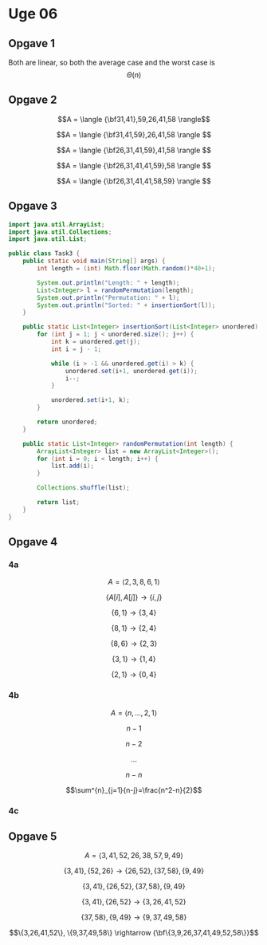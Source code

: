 # Uge 06
## Opgave 1
Both are linear, so both the average case and the worst case is $$\Theta(n)$$

## Opgave 2

$$A = \langle {\bf31,41},59,26,41,58 \rangle$$

$$A = \langle {\bf31,41,59},26,41,58 \rangle $$

$$A = \langle {\bf26,31,41,59},41,58 \rangle $$

$$A = \langle {\bf26,31,41,41,59},58 \rangle $$

$$A = \langle {\bf26,31,41,41,58,59} \rangle $$

## Opgave 3
```java
import java.util.ArrayList;
import java.util.Collections;
import java.util.List;

public class Task3 {
    public static void main(String[] args) {
        int length = (int) Math.floor(Math.random()*40+1);

        System.out.println("Length: " + length);
        List<Integer> l = randomPermutation(length);
        System.out.println("Permutation: " + l);
        System.out.println("Sorted: " + insertionSort(l));
    }

    public static List<Integer> insertionSort(List<Integer> unordered) {
        for (int j = 1; j < unordered.size(); j++) {
            int k = unordered.get(j);
            int i = j - 1;

            while (i > -1 && unordered.get(i) > k) {
                unordered.set(i+1, unordered.get(i));
                i--;
            }

            unordered.set(i+1, k);
        }

        return unordered;
    }

    public static List<Integer> randomPermutation(int length) {
        ArrayList<Integer> list = new ArrayList<Integer>();
        for (int i = 0; i < length; i++) {
            list.add(i);
        }

        Collections.shuffle(list);

        return list;
    }
}
```

## Opgave 4
### 4a

$$A=\langle 2,3,8,6,1 \rangle$$

$$\{A[i], A[j]\} \rightarrow \{i,j\}$$

$$\{6, 1\} \rightarrow \{3,4\}$$

$$\{8, 1\} \rightarrow \{2,4\}$$

$$\{8, 6\} \rightarrow \{2,3\}$$

$$\{3, 1\} \rightarrow \{1,4\}$$

$$\{2, 1\} \rightarrow \{0,4\}$$

### 4b


$$A = \langle n, ..., 2, 1 \rangle$$

$$n - 1$$

$$n - 2$$

$$...$$

$$n - n$$

$$\sum^{n}_{j=1}{n-j}=\frac{n^2-n}{2}$$

### 4c


## Opgave 5

$$A = \langle 3,41,52,26,38,57,9,49 \rangle$$

$$\{3,41\}, \{52,26\} \rightarrow \{26,52\}, \{37,58\}, \{9,49\}$$

$$\{3,41\}, \{26,52\}, \{37,58\}, \{9,49\}$$

$$\{3,41\}, \{26,52\} \rightarrow \{3,26,41,52\}$$

$$\{37,58\}, \{9,49\} \rightarrow \{9,37,49,58\}$$

$$\{3,26,41,52\}, \{9,37,49,58\} \rightarrow {\bf\{3,9,26,37,41,49,52,58\}}$$


